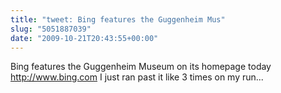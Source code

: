 ```yaml
---
title: "tweet: Bing features the Guggenheim Mus"
slug: "5051887039"
date: "2009-10-21T20:43:55+00:00"
---
```

Bing features the Guggenheim Museum on its homepage today http://www.bing.com I just ran past it like 3 times on my run...
